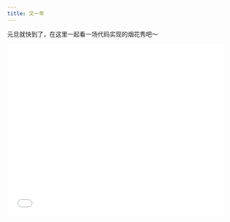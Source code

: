 ```yaml
---
title: 又一年
---
```


<script>
import Timer from '../components/Timer.vue'
import Tip from '../components/Tip.vue'

export default {
  props: ['slot-key'],
  components: { Timer, Tip },
}
</script>

<Timer festival="元旦" date="2023-01-01 00:00:00" />

<Timer festival="新年" date="2023-01-22 00:00:00" />

元旦就快到了，在这里一起看一场代码实现的烟花秀吧～ 

<iframe src="/pages/fireworks/index.html" width="100%" height="400" style="border: none;" />

## 2022 马上就结束了

最近断断续续地看了看 `《请回答 1988》`，目前也只看到第 12 集 - `所谓爱一个人`

善宇发现 👩 去澡堂打工刷池子的事，跟宝拉抱怨。宝拉只是拍拍他的肩膀说：`喂，行了。回去揉揉妈妈的肩膀吧`

<Tip type="warning" title="❤️">
  <p>
    你不高兴让妈妈受苦是吧，那样你才能更加安心<br>
    但妈妈是不高兴，买不起给你的耐克运动鞋，你只为自己着想吗，不为妈妈着想吗？你这个不懂事的家伙<br>
    所谓爱一个人是：<code>不是宽裕了想要给予，而是恳切地必须给予</code>
  </p>
</Tip>

不管是 小时候的吃穿用度、苛责批评或是如今微信里的一句 “你放假了”、“你吃饭了吗” ...... 有着他们的不善言辞，有着他们不知如何跟长大的你沟通地拘谨，害怕打扰到你，只能小心翼翼地关心你的一些日常琐事

2022 年，不知道怎么总结吧，反正就疫情反反复复，躺玩半年干半年也就这么过去了，年底放开疫情防控，大家也都陆陆续续地 🐑 了，不过有了之前疫苗的作用以及 奥密克戎 毒性地降低，也没有疫情初期那么地让人闻阳色变了

年底了，我算是入了决赛圈了，还没 🐑 的我好像让人家很惊讶。不过也反映出社交人缘差吧，不过我自己并不觉得这是个问题。只是在大家看来从不合群罢了......

## 2023 也马上到了

疫情放开后，村里面不少人都或多或少因为感染加上本身的其他疾病而离世，家里都在感叹疫情导致的死亡率在近两个月里增大了很多倍，虽然新冠肺炎可能并不是直接致死

2023 可能还是那样吧，我觉得只要家里人身体健康就好，其他的好像都不咋重要

> BGM: [《你不要担心》—— BiliBili](https://www.bilibili.com/video/BV1x44y1m75b/?spm_id_from=333.337.search-card.all.click&vd_source=ad0a5fa78eaa129494f810ae16d79b25)
